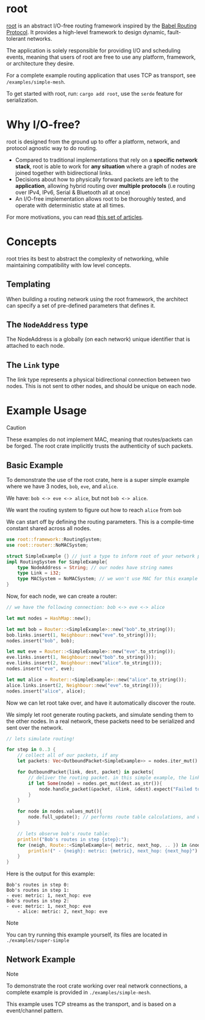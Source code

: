 # root

[root](https://github.com/encodeous/root) is an abstract I/O-free routing framework inspired by the [Babel Routing Protocol](https://datatracker.ietf.org/doc/html/rfc8966). It provides a high-level framework to design dynamic, fault-tolerant networks.

The application is solely responsible for providing I/O and scheduling events, meaning that users of root are free to use any platform, framework, or architecture they desire.

For a complete example routing application that uses TCP as transport, see `/examples/simple-mesh`.

To get started with root, run:
`cargo add root`, use the `serde` feature for serialization.

# Why I/O-free?

root is designed from the ground up to offer a platform, network, and protocol agnostic way to do routing.
- Compared to traditional implementations that rely on a **specific network stack**, root is able to work for **any situation** where a graph of nodes are joined together with bidirectional links.
- Decisions about how to physically forward packets are left to the **application**, allowing hybrid routing over **multiple protocols** (i.e routing over IPv4, IPv6, Serial & Bluetooth all at once)
- An I/O-free implementation allows root to be thoroughly tested, and operate with deterministic state at all times.

For more motivations, you can read [this set of articles](https://sans-io.readthedocs.io/index.html#).


# Concepts

root tries its best to abstract the complexity of networking, while maintaining compatibility with low level concepts.

## Templating

When building a routing network using the root framework, the architect can specify a set of pre-defined parameters that defines it.

## The `NodeAddress` type

The NodeAddress is a globally (on each network) unique identifier that is attached to each node.

## The `Link` type

The link type represents a physical bidirectional connection between two nodes. This is not sent to other nodes, and should be unique on each node.

# Example Usage

> [!CAUTION]
> These examples do not implement MAC, meaning that routes/packets can be forged. The root crate implicitly trusts the authenticity of such packets. 

## Basic Example

To demonstrate the use of the root crate, here is a super simple example where we have 3 nodes, `bob`, `eve`, and `alice`.

We have: `bob <-> eve <-> alice`, but not `bob <-> alice`.

We want the routing system to figure out how to reach `alice` from `bob`

We can start off by defining the routing parameters. This is a compile-time constant shared across all nodes.

```rust
use root::framework::RoutingSystem;
use root::router::NoMACSystem;

struct SimpleExample {} // just a type to inform root of your network parameters
impl RoutingSystem for SimpleExample{
    type NodeAddress = String; // our nodes have string names
    type Link = i32;
    type MACSystem = NoMACSystem; // we won't use MAC for this example
}
```

Now, for each node, we can create a router:
```rust
// we have the following connection: bob <-> eve <-> alice

let mut nodes = HashMap::new();

let mut bob = Router::<SimpleExample>::new("bob".to_string());
bob.links.insert(1, Neighbour::new("eve".to_string()));
nodes.insert("bob", bob);

let mut eve = Router::<SimpleExample>::new("eve".to_string());
eve.links.insert(1, Neighbour::new("bob".to_string()));
eve.links.insert(2, Neighbour::new("alice".to_string()));
nodes.insert("eve", eve);

let mut alice = Router::<SimpleExample>::new("alice".to_string());
alice.links.insert(2, Neighbour::new("eve".to_string()));
nodes.insert("alice", alice);
```

Now we can let root take over, and have it automatically discover the route.

We simply let root generate routing packets, and simulate sending them to the other nodes. In a real network, these packets need to be serialized and sent over the network.

```rust
// lets simulate routing!

for step in 0..3 {
    // collect all of our packets, if any
    let packets: Vec<OutboundPacket<SimpleExample>> = nodes.iter_mut().flat_map(|(_id, node)| node.outbound_packets.drain(..)).collect();

    for OutboundPacket{link, dest, packet} in packets{
        // deliver the routing packet. in this simple example, the link isn't really used. in a real network, this link will give us information on how to send the packet
        if let Some(node) = nodes.get_mut(dest.as_str()){
            node.handle_packet(&packet, &link, &dest).expect("Failed to handle packet");
        }
    }

    for node in nodes.values_mut(){
        node.full_update(); // performs route table calculations, and writes routing updates into outbound_packets
    }

    // lets observe bob's route table:
    println!("Bob's routes in step {step}:");
    for (neigh, Route::<SimpleExample>{ metric, next_hop, .. }) in &nodes["bob"].routes{
        println!(" - {neigh}: metric: {metric}, next_hop: {next_hop}")
    }
}
```

Here is the output for this example:
```
Bob's routes in step 0:
Bob's routes in step 1:
- eve: metric: 1, next_hop: eve
Bob's routes in step 2:
- eve: metric: 1, next_hop: eve
    - alice: metric: 2, next_hop: eve
```
> [!NOTE]  
> You can try running this example yourself, its files are located in `./examples/super-simple`

## Network Example

> [!NOTE]  
> To demonstrate the root crate working over real network connections, a complete example is provided in `./examples/simple-mesh`.

This example uses TCP streams as the transport, and is based on a event/channel pattern.